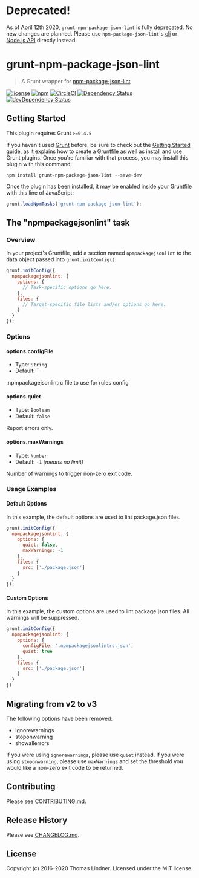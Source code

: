 # Deprecated!

As of April 12th 2020, `grunt-npm-package-json-lint` is fully deprecated. No new changes are planned. Please use `npm-package-json-lint`'s [cli](https://npmpackagejsonlint.org/docs/en/cli) or [Node.js API](https://npmpackagejsonlint.org/docs/en/api) directly instead.


# grunt-npm-package-json-lint

> A Grunt wrapper for [npm-package-json-lint](https://github.com/tclindner/npm-package-json-lint)

[![license](https://img.shields.io/github/license/tclindner/grunt-npm-package-json-lint.svg?maxAge=2592000&style=flat-square)](https://github.com/tclindner/grunt-npm-package-json-lint/blob/master/LICENSE)
[![npm](https://img.shields.io/npm/v/grunt-npm-package-json-lint.svg?maxAge=2592000?style=flat-square)](https://www.npmjs.com/package/grunt-npm-package-json-lint)
[![CircleCI](https://circleci.com/gh/tclindner/grunt-npm-package-json-lint.svg?style=svg)](https://circleci.com/gh/tclindner/grunt-npm-package-json-lint)
[![Dependency Status](https://david-dm.org/tclindner/grunt-npm-package-json-lint.svg?style=flat-square)](https://david-dm.org/tclindner/grunt-npm-package-json-lint)
[![devDependency Status](https://david-dm.org/tclindner/grunt-npm-package-json-lint/dev-status.svg?style=flat-square)](https://david-dm.org/tclindner/grunt-npm-package-json-lint#info=devDependencies)

## Getting Started

This plugin requires Grunt `>=0.4.5`

If you haven't used [Grunt](http://gruntjs.com/) before, be sure to check out the [Getting Started](http://gruntjs.com/getting-started) guide, as it explains how to create a [Gruntfile](http://gruntjs.com/sample-gruntfile) as well as install and use Grunt plugins. Once you're familiar with that process, you may install this plugin with this command:

```shell
npm install grunt-npm-package-json-lint --save-dev
```

Once the plugin has been installed, it may be enabled inside your Gruntfile with this line of JavaScript:

```js
grunt.loadNpmTasks('grunt-npm-package-json-lint');
```

## The "npmpackagejsonlint" task

### Overview

In your project's Gruntfile, add a section named `npmpackagejsonlint` to the data object passed into `grunt.initConfig()`.

```js
grunt.initConfig({
  npmpackagejsonlint: {
    options: {
      // Task-specific options go here.
    },
    files: {
      // Target-specific file lists and/or options go here.
    }
  }
});
```

### Options

#### options.configFile

* Type: `String`
* Default: ``

.npmpackagejsonlintrc file to use for rules config

#### options.quiet

* Type: `Boolean`
* Default: `false`

Report errors only.

#### options.maxWarnings

* Type: `Number`
* Default: `-1` *(means no limit)*

Number of warnings to trigger non-zero exit code.

### Usage Examples

#### Default Options

In this example, the default options are used to lint package.json files.

```js
grunt.initConfig({
  npmpackagejsonlint: {
    options: {
      quiet: false,
      maxWarnings: -1
    },
    files: {
      src: ['./package.json']
    }
  }
});
```

#### Custom Options

In this example, the custom options are used to lint package.json files. All warnings will be suppressed.

```js
grunt.initConfig({
  npmpackagejsonlint: {
    options: {
      configFile: '.npmpackagejsonlintrc.json',
      quiet: true
    },
    files: {
      src: ['./package.json']
    }
  }
})
```

## Migrating from v2 to v3

The following options have been removed:

* ignorewarnings
* stoponwarning
* showallerrors

If you were using `ignorewarnings`, please use `quiet` instead. If you were using `stoponwarning`, please use `maxWarnings` and set the threshold you would like a non-zero exit code to be returned.

## Contributing

Please see [CONTRIBUTING.md](CONTRIBUTING.md).

## Release History

Please see [CHANGELOG.md](CHANGELOG.md).

## License

Copyright (c) 2016-2020 Thomas Lindner. Licensed under the MIT license.
